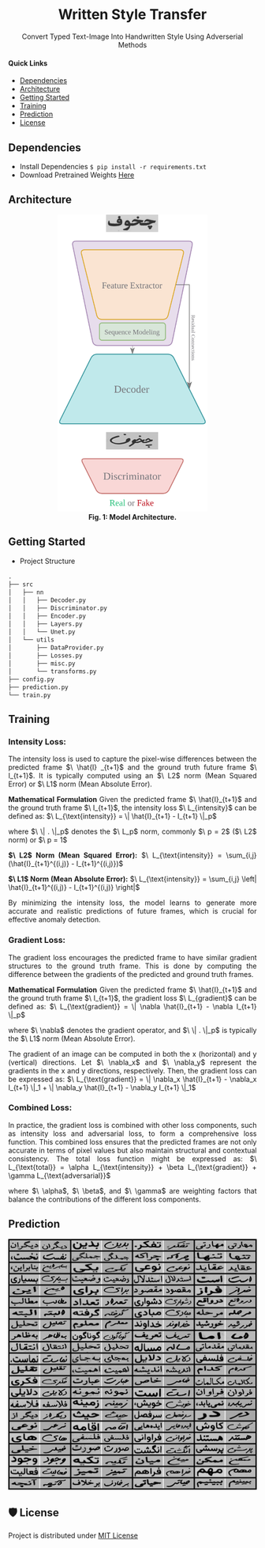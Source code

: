 <p align="center">
  <h1 align="center">Written Style Transfer</h1>
</p>

<p align="center">
Convert Typed Text-Image Into Handwritten Style Using Adverserial Methods
</p>


#### **Quick Links**
- [Dependencies](#Dependencies)
- [Architecture](#Architecture)
- [Getting Started](#Getting-Started)
- [Training](#Training)
- [Prediction](#Prediction)
- [License](#License)

## Dependencies
- Install Dependencies `$ pip install -r requirements.txt`
- Download Pretrained Weights [Here]()

## Architecture
<div align="center">
  <img src="assets/style-transfer-overarch.png" height = 600>
  <div align="center"><figcaption><strong>Fig. 1: Model Architecture.</strong></figcaption></div>
</div>

## Getting Started
- Project Structure
```
.
├── src
│   ├── nn
│   │   ├── Decoder.py
│   │   ├── Discriminator.py
│   │   ├── Encoder.py
│   │   ├── Layers.py
│   │   └── Unet.py
│   └── utils
│       ├── DataProvider.py
│       ├── Losses.py
│       ├── misc.py
│       └── transforms.py
├── config.py
├── prediction.py
└── train.py
```

## Training

<div align="justify">
  <h3> Intensity Loss: </h3>
  <p align="justify"> The intensity loss is used to capture the pixel-wise differences between the predicted frame $\ \hat{I}      _{t+1}$ and the ground truth       future frame $\ I_{t+1}$. It is typically computed using an $\ L2$ norm (Mean Squared Error) or $\ L1$ norm (Mean Absolute Error).</p>
  <p align="justify"><strong> Mathematical Formulation </strong> Given the predicted frame $\ \hat{I}_{t+1}$ and the ground truth frame $\ I_{t+1}$, the intensity    loss $\ L_{intensity}$ can be defined as: $\ L_{\text{intensity}} = \| \hat{I}_{t+1} - I_{t+1} \|_p$ </p>
  <p align="justify"> where $\ \| . \|_p$ denotes the  $\ L_p$ norm, commonly $\ p = 2$ ($\ L2$ norm) or $\ p = 1$ </p>
  <p> <strong>$\ L2$ Norm (Mean Squared Error):</strong> $\ L_{\text{intensity}} = \sum_{i,j} (\hat{I}_{t+1}^{(i,j)} - I_{t+1}^{(i,j)})$ </p>
  <p> <strong>$\ L1$ Norm (Mean Absolute Error):</strong> $\ L_{\text{intensity}} = \sum_{i,j} \left| \hat{I}_{t+1}^{(i,j)} - I_{t+1}^{(i,j)} \right|$ </p>
  <p> By minimizing the intensity loss, the model learns to generate more accurate and realistic predictions of future frames, which is crucial for effective         anomaly detection. </p>
</div>

<div align="justify">
  <h3> Gradient Loss: </h3>
  <p align="justify">The gradient loss encourages the predicted frame to have similar gradient structures to the ground truth frame. This is done by computing the    difference between the gradients of the predicted and ground truth frames.</p>
  <p align="justify"><strong>Mathematical Formulation</strong> Given the predicted frame $\ \hat{I}_{t+1}$ and the ground truth frame $\ I_{t+1}$, the gradient       loss $\ L_{gradient}$ can be defined as: $\ L_{\text{gradient}} = \| \nabla \hat{I}_{t+1} - \nabla I_{t+1} \|_p$</p>
  <p align="justify"> where $\ \nabla$ denotes the gradient operator, and $\ \| . \|_p$ is typically the $\ L1$ norm (Mean Absolute Error).</p>
  <p align="justify">The gradient of an image can be computed in both the x (horizontal) and y (vertical) directions. Let $\ \nabla_x$​ and $\ \nabla_y$ represent     the gradients in    the x and y directions, respectively. Then, the gradient loss can be expressed as: $\ L_{\text{gradient}} = \| \nabla_x \hat{I}_{t+1} -         \nabla_x I_{t+1} \|_1 +     \| \nabla_y \hat{I}_{t+1} - \nabla_y I_{t+1} \|_1$</p>
</div>

<div align="justify">
  <h3> Combined Loss: </h3>
  <p align="justify"> In practice, the gradient loss is combined with other loss components, such as intensity loss and adversarial loss, to form a comprehensive     loss function. This combined loss ensures that the predicted frames are not only accurate in terms of pixel values but also maintain structural and contextual      consistency. The total loss function might be expressed as: $\ L_{\text{total}} = \alpha L_{\text{intensity}} + \beta L_{\text{gradient}} + \gamma                  L_{\text{adversarial}}$</p>
  <p align="justify"> where $\ \alpha$, $\ \beta$, and $\ \gamma$ are weighting factors that balance the contributions of the different loss components.</p>
</div>

## Prediction
<div align="center">
  <img src="assets/prediction.png">
</div>

## 🛡️ License <a name="license"></a>
Project is distributed under [MIT License]()
